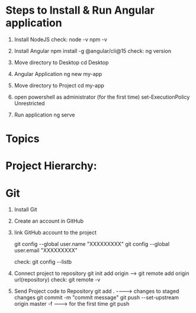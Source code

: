 Steps to Install & Run Angular application
==========================================

1)  Install NodeJS
    check: 
        node -v
        npm -v

2) Install Angular
    npm install -g @angular/cli@15
    check: 
        ng version

3) Move directory to Desktop
    cd Desktop

4) Angular Application
    ng new my-app

6) Move directory to Project
    cd my-app

5) open powershell as administrator (for the first time)
    set-ExecutionPolicy Unrestricted

6) Run application
    ng serve



Topics
======


Project Hierarchy:
==================




Git
===

1) Install Git
2) Create an account in GitHub
3) link GitHub account to the project

    git config --global user.name "XXXXXXXXX"
    git config --global user.email "XXXXXXXXX"

    check:
        git config --listb 

4) Connect project to repository
    git init
    add origin --> git remote add origin url(repository)
    check:
        git remote -v


5) Send Project code to Repository
    git add . ----> changes to staged changes
    git commit -m "commit message"
    git push --set-upstream origin master -f  ---> for the first time
    git push